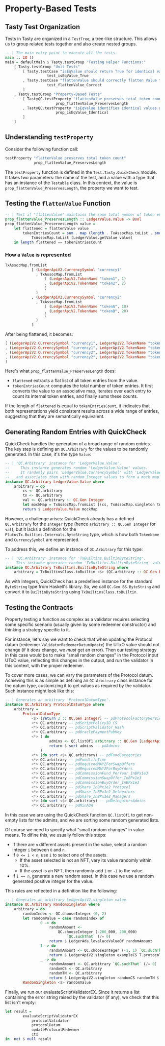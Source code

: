 # Property-Based Tests

## Tasty Test Organization

Tests in Tasty are organized in a `TestTree`, a tree-like structure. This allows us to group related tests together and also create nested groups.

```haskell
-- | The main entry point to execute all the tests.
main :: IO ()
main = defaultMain $ Tasty.testGroup "Testing Helper Functions:"
    [ Tasty.testGroup "Unit Tests"
        [ Tasty.testCase "isEqValue should return True for identical values"
                   test_isEqValue_True
        , Tasty.testCase "flattenValue should correctly flatten Value to list of tuples"
                   test_flattenValue_Correct
        ]
    , Tasty.testGroup "Property-Based Tests"
        [ TastyQC.testProperty "flattenValue preserves total token count"
                       prop_flattenValue_PreservesLength
        , TastyQC.testProperty "isEqValue identifies identical values as equal"
                       prop_isEqValue_Identical
        ]
    ]
```

## Understanding `testProperty`

Consider the following function call:

```haskell
testProperty "flattenValue preserves total token count"
             prop_flattenValue_PreservesLength
```

The `testProperty` function is defined in the `Test.Tasty.QuickCheck` module. It takes two parameters: the name of the test, and a value with a type that has an instance of the `Testable` class. In this context, the value is `prop_flattenValue_PreservesLength`, the property we want to test.

## Testing the `flattenValue` Function

```haskell
-- | Test if 'flattenValue' maintains the same total number of token entries after flattening.
prop_flattenValue_PreservesLength :: LedgerValue.Value -> Bool
prop_flattenValue_PreservesLength value =
    let flattened = flattenValue value
        tokenEntriesCount = sum . map (length . TxAssocMap.toList . snd) $
            TxAssocMap.toList (LedgerValue.getValue value)
    in length flattened == tokenEntriesCount
```

### How a `Value` is represented

```haskell
TxAssocMap.fromList
            [ (LedgerApiV2.CurrencySymbol "currency1"
              , TxAssocMap.fromList
                  [ (LedgerApiV2.TokenName "token1", 1)
                  , (LedgerApiV2.TokenName "token2", 2)
                  ]
              )
            , (LedgerApiV2.CurrencySymbol "currency2"
              , TxAssocMap.fromList
                  [ (LedgerApiV2.TokenName "tokenA", 10)
                  , (LedgerApiV2.TokenName "tokenB", 20)
                  ]
              )
            ]
```

After being flattened, it becomes:

```haskell
[ (LedgerApiV2.CurrencySymbol "currency1", LedgerApiV2.TokenName "token1", 1)
, (LedgerApiV2.CurrencySymbol "currency1", LedgerApiV2.TokenName "token2", 2)
, (LedgerApiV2.CurrencySymbol "currency2", LedgerApiV2.TokenName "tokenA", 10)
, (LedgerApiV2.CurrencySymbol "currency2", LedgerApiV2.TokenName "tokenB", 20)
]
```

Here's what `prop_flattenValue_PreservesLength` does:

- `flattened` extracts a flat list of all token entries from the value.
- `tokenEntriesCount` computes the total number of token entries. It first converts the value to an associative map, iterates over each entry to count its internal token entries, and finally sums these counts.

If the length of `flattened` is equal to `tokenEntriesCount`, it indicates that both representations yield consistent results across a wide range of entries, suggesting that they are semantically equivalent.

## Generating Random Entries with QuickCheck

QuickCheck handles the generation of a broad range of random entries. The key step is defining an `QC.Arbitrary` for the values to be randomly generated. In this case, it's the type `Value`:

```haskell
-- | 'QC.Arbitrary' instance for 'LedgerValue.Value'.
--     This instance generates random 'LedgerValue.Value' values.
--     It randomly pairs 'LedgerValue.CurrencySymbol' with 'LedgerValue.TokenName'
--   and associates them with random Integer values to form a mock map.
instance QC.Arbitrary LedgerValue.Value where
    arbitrary = do
        cs <- QC.arbitrary
        tn <- QC.arbitrary
        val <- QC.arbitrary :: QC.Gen Integer
        let mockMap = TxAssocMap.fromList [(cs, TxAssocMap.singleton tn val)]
        return $ LedgerValue.Value mockMap
```

However, a challenge arises: QuickCheck already has a defined `QC.Arbitrary` for the `Integer` type (hence `arbitrary :: QC.Gen Integer` for `val`), but it lacks a definition for the `PlutusTx.Builtins.Internals.ByteString` type, which is how both `TokenName` and `CurrencySymbol` are represented.

To address this, we define an instance of `QC.Arbitrary` for this type:

```haskell
-- | 'QC.Arbitrary' instance for 'TxBuiltins.BuiltinByteString'.
--   This instance generates random 'TxBuiltins.BuiltinByteString' values.
instance QC.Arbitrary TxBuiltins.BuiltinByteString where
    arbitrary = TxBuiltinsClass.toBuiltin <$> (QC.arbitrary :: QC.Gen BS.ByteString)
```

As with Integers, QuickCheck has a predefined instance for the standard `ByteString` type from Haskell's library. So, we call `QC.Gen BS.ByteString` and convert it to `BuiltinByteString` using `TxBuiltinsClass.toBuiltin`.

## Testing the Contracts

Property testing a function as complex as a validator requires selecting some specific scenario (usually given by some redeemer constructor) and thinking a strategy specific to it.

For instance, let's say we want to check that when updating the Protocol datum (redeemer `ValidatorRedeemerDatumUpdate`) the UTxO value should not change (if it _does_ change, we _must_ get an error). Then our testing strategy in this case would be to make "small random changes" in the Protocol input UTxO value, reflecting this changes in the output, and run the validator in this context, with the proper redeemer.

To cover more cases, we can vary the parameters of the Protocol datum. Achieving this is as simple as defining an `QC.Arbitrary` class instance for the datum type, customizing it to get values as required by the validator. Such instance might look like this:

```haskell
-- | Generates an arbitrary 'ProtocolDatumType'.
instance QC.Arbitrary ProtocolDatumType where
    arbitrary =
        ProtocolDatumType
            <$> (return 2 :: QC.Gen Integer) -- pdProtocolFactoryVersion
            <*> QC.arbitrary -- pdScriptPolicyID_CS
            <*> QC.arbitrary -- pdScriptValidator_Hash
            <*> QC.arbitrary -- pdOraclePaymentPubKey
            <*> ( do
                    admins <- QC.listOf1 arbitrary :: QC.Gen [LedgerApiV2.PubKeyHash]
                    return $ sort admins -- pdAdmins
                )
            <*> (do sort <$> QC.arbitrary) -- pdFundCategories
            <*> QC.arbitrary -- pdFundLifeTime
            <*> QC.arbitrary -- pdRequiredMAYZForSwapOffers
            <*> QC.arbitrary -- pdRequiredMAYZForBuyOrders
            <*> QC.arbitrary -- pdCommissionFund_PerYear_InBPx1e3
            <*> QC.arbitrary -- pdCommissionSwapOffer_InBPx1e3
            <*> QC.arbitrary -- pdCommissionBuyOrder_InBPx1e3
            <*> QC.arbitrary -- pdShare_InBPx1e2_Protocol
            <*> QC.arbitrary -- pdShare_InBPx1e2_Delegators
            <*> QC.arbitrary -- pdShare_InBPx1e2_Managers
            <*> (do sort <$> QC.arbitrary) -- pdDelegatorsAdmins
            <*> QC.arbitrary -- pdMinADA
```

In this case we are using the QuickCheck function `QC.listOf1` to get non-empty lists for the admins, and we are sorting some random generated lists.

Of course we need to specify what "small random changes" in value means. To difine this, we usually follow this steps:
- If there are `n` different assets present in the value, select a random integer `i` between `0` and `n`.
- If `0 <= i < n`, use `i` to select one of the assets.
    - If the asset selected is not an NFT, vary its value randomly within 10%.
    - If the asset is an NFT, then randomly add `1` or `-1` to the value.
- If `i == n`, generate a new random asset. In this case we use a random generated positive integer for the value.

This rules are reflected in a definition like the following:

```haskell
-- | Generates an arbitrary LedgerApiV2.singleton value.
instance QC.Arbitrary RandomSingleton where
    arbitrary = do
        randomIndex <- QC.chooseInteger (0, 2)
        let randomValue = case randomIndex of
                0 -> do
                    randomAmount <-
                        QC.chooseInteger (-200_000, 200_000)
                            `QC.suchThat` (/= 0)
                    return $ LedgerAda.lovelaceValueOf randomAmount
                1 -> do
                    randomAmount <- QC.chooseInteger (-1, 1) `QC.suchThat` (/= 0)
                    return $ LedgerApiV2.singleton exampleCS T.protocolID_TN randomAmount
                _ -> do
                    randomAmount <- QC.arbitrary `QC.suchThat` (/= 0)
                    randomCS <- QC.arbitrary
                    randomTN <- QC.arbitrary
                    return $ LedgerApiV2.singleton randomCS randomTN $ abs randomAmount
        RandomSingleton <$> randomValue
```

Finally, we run our evaluateScriptValidatorEX. Since it returns a list containing the error string raised by the validator (if any), we check that this list isn't empty:

```haskell
let result =
        evaluateScriptValidatorEX
            protocolValidator
            protocolDatum
            updateProtocolRedeemer
            ctx
in  not $ null result
```
